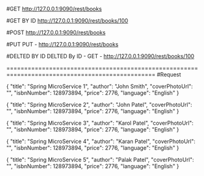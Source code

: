 #GET 
http://127.0.0.1:9090/rest/books

#GET BY ID
http://127.0.0.1:9090/rest/books/100

#POST
http://127.0.0.1:9090/rest/books

#PUT
PUT - http://127.0.0.1:9090/rest/books

#DELTED BY ID
DELTED By ID - GET - http://127.0.0.1:9090/rest/books/100


================================================================================================
#Request


{ 
"title": "Spring MicroService 1",
"author": "John Smith",
"coverPhotoUrl": "",
"isbnNumber": 128973894,
"price": 2776,
"language": "English"
}


{
"title": "Spring MicroService 2",
"author": "John Patel",
"coverPhotoUrl": "",
"isbnNumber": 128973894,
"price": 2776,
"language": "English"
}


{
"title": "Spring MicroService 3",
"author": "Karol Patel",
"coverPhotoUrl": "",
"isbnNumber": 128973894,
"price": 2776,
"language": "English"
}


{
"title": "Spring MicroService 4",
"author": "Karan Patel",
"coverPhotoUrl": "",
"isbnNumber": 128973894,
"price": 2776,
"language": "English"
}



{
"title": "Spring MicroService 5",
"author": "Palak Patel",
"coverPhotoUrl": "",
"isbnNumber": 128973894,
"price": 2776,
"language": "English"
}